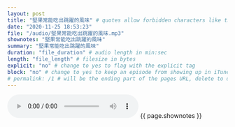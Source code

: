 ```yaml
---
layout: post
title: "堅果常能吃出跳躍的風味" # quotes allow forbidden characters like the colon
date: "2020-11-25 18:53:23"
file: "/audio/堅果常能吃出跳躍的風味.mp3"
shownotes: "堅果常能吃出跳躍的風味"
summary: "堅果常能吃出跳躍的風味"
duration: "file_duration" # audio length in min:sec
length: "file_length" # filesize in bytes
explicit: "no" # change to yes to flag with the explicit tag
block: "no" # change to yes to keep an episode from showing up in iTunes
# permalink: /1 # will be the ending part of the pages URL, delete to default to the title
---
```


<audio controls>
<source src="{{site.url}}{{site.baseurl}}{{ page.file }}" type="audio/x-mp3">
Your browser does not support the audio element.
</audio>
{{ page.shownotes }}
